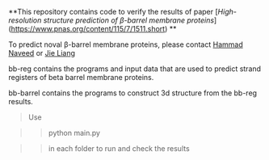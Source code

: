 **This repository contains code to verify the results of paper
[_High-resolution structure prediction of β-barrel membrane proteins_]
(https://www.pnas.org/content/115/7/1511.short) **

To predict noval β-barrel membrane proteins, please contact [Hammad Naveed](mailto:ammadnaveed@yahoo.com) or [Jie Liang](mailto:jliang@uic.edu)



bb-reg contains the programs and input data that are used to predict strand registers of beta barrel membrane proteins.

bb-barrel contains the programs to construct 3d structure from the bb-reg results.

> Use 

> >	python main.py

> >	in each folder to run and check the results
